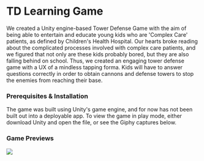 # TD Learning Game

We created a Unity engine-based Tower Defense Game with the aim of being able to entertain and educate young kids who are 'Complex Care' patients,
as defined by Children's Health Hospital. Our hearts broke reading about the complicated processes involved with complex care patients, and we 
figured that not only are these kids probably bored, but they are also falling behind on school. Thus, we created an engaging tower defense
game with a UX of a mindless tapping forma. Kids will have to answer questions correctly in order to obtain cannons and defense towers to 
stop the enemies from reaching their base.

### Prerequisites & Installation

The game was built using Unity's game engine, and for now has not been built out into a deployable app. To view the game in play mode, 
either download Unity and open the file, or see the Giphy captures below. 

### Game Previews
![](gif.gif)
